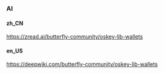 ### AI

#### zh_CN
https://zread.ai/butterfly-community/oskey-lib-wallets

#### en_US
https://deepwiki.com/butterfly-community/oskey-lib-wallets